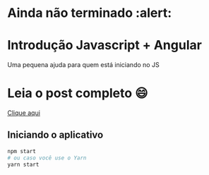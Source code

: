 # Ainda não terminado :alert:

# Introdução Javascript + Angular
Uma pequena ajuda para quem está iniciando no JS

# Leia o post completo :smile:

[Clique aqui][post]

 [post]: https://johnnyasantos.com/2017/03/19/iniciando-um-projeto-javascript-em-2017

## Iniciando o aplicativo

```bash
npm start
# ou caso você use o Yarn
yarn start
```
